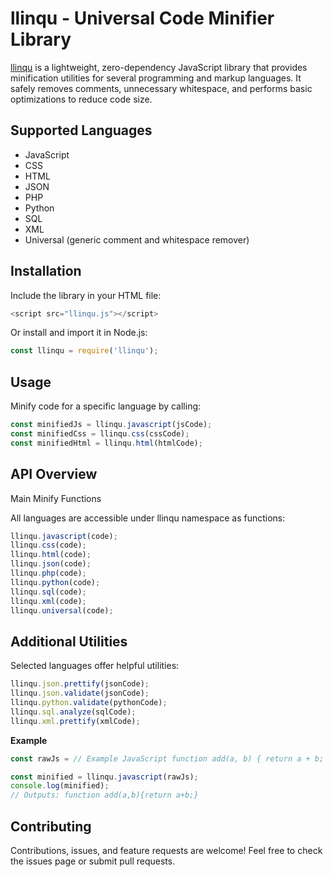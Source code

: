 # llinqu - Universal Code Minifier Library

[llinqu](https://github.com/llinqu/llinqu) is a lightweight, zero-dependency JavaScript library that provides minification utilities for several programming and markup languages. It safely removes comments, unnecessary whitespace, and performs basic optimizations to reduce code size.

## Supported Languages

* JavaScript
* CSS
* HTML
* JSON
* PHP
* Python
* SQL
* XML
* Universal (generic comment and whitespace remover)

## Installation

Include the library in your HTML file:

```javascript
<script src="llinqu.js"></script>
```

Or install and import it in Node.js:

```javascript
const llinqu = require('llinqu');
```

## Usage

Minify code for a specific language by calling:

```javascript
const minifiedJs = llinqu.javascript(jsCode);
const minifiedCss = llinqu.css(cssCode);
const minifiedHtml = llinqu.html(htmlCode);
```

## API Overview

Main Minify Functions

All languages are accessible under llinqu namespace as functions:

```javascript
llinqu.javascript(code);
llinqu.css(code);
llinqu.html(code);
llinqu.json(code);
llinqu.php(code);
llinqu.python(code);
llinqu.sql(code);
llinqu.xml(code);
llinqu.universal(code);
```

## Additional Utilities

Selected languages offer helpful utilities:

```javascript
llinqu.json.prettify(jsonCode);
llinqu.json.validate(jsonCode);
llinqu.python.validate(pythonCode);
llinqu.sql.analyze(sqlCode);
llinqu.xml.prettify(xmlCode);
```

**Example**

```javascript
const rawJs = // Example JavaScript function add(a, b) { return a + b; // returns sum };

const minified = llinqu.javascript(rawJs);
console.log(minified);
// Outputs: function add(a,b){return a+b;}
```

## Contributing

Contributions, issues, and feature requests are welcome! Feel free to check the issues page or submit pull requests.
